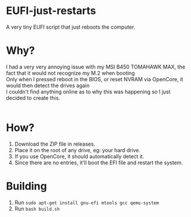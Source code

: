 # EUFI-just-restarts
A very tiny EUFI script that just reboots the computer.
<br>
# Why?
I had a very very annoying issue with my MSI B450 TOMAHAWK MAX, the fact that it would not recognize my M.2 when booting <br>
Only when I pressed reboot in the BIOS, or reset NVRAM via OpenCore, it would then detect the drives again <br>
I couldn't find anything online as to why this was happening so I just decided to create this. <br> <br>
# How?
1. Download the ZIP file in releases. <br>
2. Place it on the root of any drive, eg: your hard drive. <br>
3. If you use OpenCore, it should automatically detect it. <br>
4. Since there are no entries, it'll boot the EFI file and restart the system.
# Building
1. Run ```sudo apt-get install gnu-efi mtools gcc qemu-system```
2. Run ```bash build.sh```